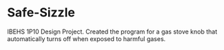# Safe-Sizzle
IBEHS 1P10 Design Project. Created the program for a gas stove knob that automatically turns off when exposed to harmful gases. 
